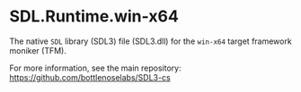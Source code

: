 # SDL.Runtime.win-x64

The native `SDL` library (SDL3) file (SDL3.dll) for the `win-x64` target framework moniker (TFM).

For more information, see the main repository: https://github.com/bottlenoselabs/SDL3-cs
